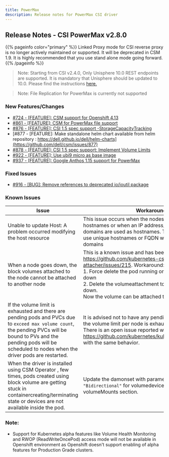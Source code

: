 ```yaml
---
title: PowerMax
description: Release notes for PowerMax CSI driver
---
```


## Release Notes - CSI PowerMax v2.8.0

{{% pageinfo color="primary" %}} Linked Proxy mode for CSI reverse proxy is no longer actively maintained or supported. It will be deprecated in CSM 1.9. It is highly recommended that you use stand alone mode going forward. {{% /pageinfo %}}

> Note: Starting from CSI v2.4.0, Only Unisphere 10.0 REST endpoints are supported. It is mandatory that Unisphere should be updated to 10.0. Please find the instructions [here.](https://dl.dell.com/content/manual34878027-dell-unisphere-for-powermax-10-0-0-installation-guide.pdf?language=en-us&ps=true)

>Note: File Replication for PowerMax is currently not supported 



### New Features/Changes

- [#724 - [FEATURE]: CSM support for Openshift 4.13](https://github.com/dell/csm/issues/724)
- [#861 - [FEATURE]: CSM for PowerMax file support ](https://github.com/dell/csm/issues/861)
- [#876 - [FEATURE]: CSI 1.5 spec support -StorageCapacityTracking](https://github.com/dell/csm/issues/876)
- [#877 - [FEATURE]: Make standalone helm chart available from helm repository : https://dell.github.io/dell/helm-charts](https://github.com/dell/csm/issues/877)
- [#878 - [FEATURE]: CSI 1.5 spec support: Implement Volume Limits](https://github.com/dell/csm/issues/878)
- [#922 - [FEATURE]: Use ubi9 micro as base image](https://github.com/dell/csm/issues/922)
- [#937 - [FEATURE]: Google Anthos 1.15 support  for PowerMax](https://github.com/dell/csm/issues/937)

### Fixed Issues

- [#916 - [BUG]: Remove references to deprecated io/ioutil package](https://github.com/dell/csm/issues/916)

### Known Issues

| Issue | Workaround |
|-------|------------|
| Unable to update Host: A problem occurred modifying the host resource | This issue occurs when the nodes do not have unique hostnames or when an IP address/FQDN with same sub-domains are used as hostnames. The workaround is to use unique hostnames or FQDN with unique sub-domains|
| When a node goes down, the block volumes attached to the node cannot be attached to another node | This is a known issue and has been reported at https://github.com/kubernetes-csi/external-attacher/issues/215. Workaround: <br /> 1. Force delete the pod running on the node that went down <br /> 2. Delete the volumeattachment to the node that went down. <br /> Now the volume can be attached to the new node |
| If the volume limit is exhausted and there are pending pods and PVCs due to `exceed max volume count`, the pending PVCs will be bound to PVs and the pending pods will be scheduled to nodes when the driver pods are restarted. | It is advised not to have any pending pods or PVCs once the volume limit per node is exhausted on a CSI Driver. There is an open issue reported with kubenetes at https://github.com/kubernetes/kubernetes/issues/95911 with the same behavior. |
| When the driver is installed using CSM Operator , few times, pods created using block volume are getting stuck in containercreating/terminating state or devices are not available inside the pod. | Update the damonset with parameter `mountPropagation: "Bidirectional"` for volumedevices-path under volumeMounts section.|
### Note:

- Support for Kubernetes alpha features like Volume Health Monitoring and RWOP (ReadWriteOncePod) access mode will not be available in Openshift environment as Openshift doesn't support enabling of alpha features for Production Grade clusters.
